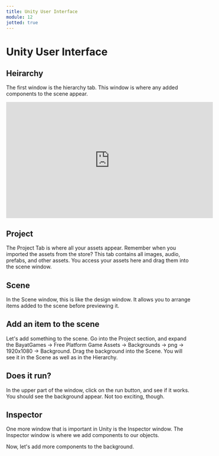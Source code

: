 ```yaml
---
title: Unity User Interface
module: 12
jotted: true
---
```


# Unity User Interface

## Heirarchy

The first window is the hierarchy tab.  This window is where any added components to the scene appear.

<iframe width="560" height="315" src="https://umontana.zoom.us/rec/play/usclcOis_Tw3S9ySsASDBvB9W9S0e6ms0nRP_vsJyk23V3UEMwCvbuQaZrEcmpJUYUqcayG00rGGgoDy?continueMode=true" frameborder="0" allow="accelerometer; autoplay; encrypted-media; gyroscope; picture-in-picture" allowfullscreen></iframe>

## Project

The Project Tab is where all your assets appear.  Remember when you imported the assets from the store?  This tab contains all images, audio, prefabs, and other assets.  You access your assets here and drag them into the scene window.

## Scene

In the Scene window, this is like the design window.  It allows you to arrange items added to the scene before previewing it.

## Add an item to the scene

Let's add something to the scene.  Go into the Project section, and expand the BayatGames -> Free Platform Game Assets -> Backgrounds -> png -> 1920x1080 -> Background.  Drag the background into the  Scene.  You will see it in the Scene as well as in the Hierarchy.

## Does it run?

In the upper part of the window, click on the run button, and see if it works. You should see the background appear.  Not too exciting, though.

## Inspector

One more window that is important in Unity is the Inspector window.  The Inspector window is where we add components to our objects.

Now, let's add more components to the background.

